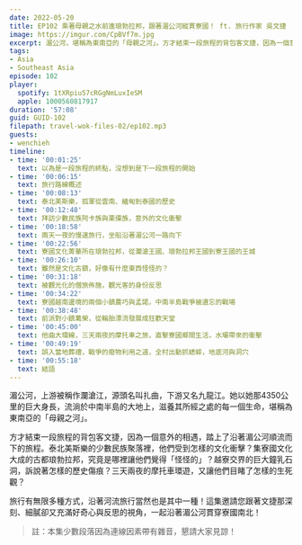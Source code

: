 ```yaml
---
date: 2022-05-20
title: EP102 乘著母親之水前進琅勃拉邦，跟著湄公河縱貫寮國！ ft. 旅行作家 吳文捷
image: https://imgur.com/CpBVf7m.jpg
excerpt: 湄公河，堪稱為東南亞的「母親之河」。方才結束一段旅程的背包客文捷，因為一個意外的相遇，踏上了順流而下的旅程，從泰北美斯樂、古都琅勃拉邦、鄉間小鎮到他曲大環的摩托車之旅，他們眼中的寮國是個怎樣的地方？讓我們跟著文捷一起去看看吧！
tags:
- Asia
- Southeast Asia
episode: 102
player:
  spotify: 1tXRpiu57cRGgNmLuxIeSM
  apple: 1000560817917
duration: '57:08'
guid: GUID-102
filepath: travel-wok-files-02/ep102.mp3
guests:
- wenchieh
timeline:
- time: '00:01:25'
  text: 以為是一段旅程的終點，沒想到是下一段旅程的開始
- time: '00:06:15'
  text: 旅行路線概述
- time: '00:08:13'
  text: 泰北美斯樂，孤軍從雲南、緬甸到泰國的歷史
- time: '00:12:48'
  text: 拜訪少數民族阿卡族與栗僳族，意外的文化衝擊
- time: '00:18:58'
  text: 兩天一夜的慢速旅行，坐船沿著湄公河一路向下
- time: '00:22:56'
  text: 寮國文化菁華所在琅勃拉邦，從瀾滄王國、琅勃拉邦王國到寮王國的王城
- time: '00:26:10'
  text: 雖然是文化古鎮，好像有什麼東西怪怪的？
- time: '00:31:18'
  text: 被觀光化的僧旅佈施，觀光客的身份反思
- time: '00:34:22'
  text: 寮國越南邊境的兩個小鎮農巧與孟諾，中南半島戰爭被遺忘的戰場
- time: '00:38:48'
  text: 前派對小鎮萬榮，從輪胎漂流發展成狂歡天堂
- time: '00:45:00'
  text: 他曲大環線，三天兩夜的摩托車之旅，直擊寮國鄉間生活，水壩帶來的衝擊
- time: '00:49:19'
  text: 誤入當地葬禮，戰爭的廢物利用之道，全村出動抓蟋蟀，地底河與洞穴
- time: '00:55:18'
  text: 結語
---
```

湄公河，上游被稱作瀾滄江，源頭名叫扎曲，下游又名九龍江。她以她那4350公里的巨大身長，流淌於中南半島的大地上，滋養其所經之處的每一個生命，堪稱為東南亞的「母親之河」。

方才結束一段旅程的背包客文捷，因為一個意外的相遇，踏上了沿著湄公河順流而下的旅程。泰北美斯樂的少數民族聚落裡，他們受到怎樣的文化衝擊？集寮國文化大成的古都琅勃拉邦，究竟是哪裡讓他們覺得「怪怪的」？越寮交界的巨大鐘乳石洞，訴說著怎樣的歷史傷痕？三天兩夜的摩托車環遊，又讓他們目睹了怎樣的生死觀？

旅行有無限多種方式，沿著河流旅行當然也是其中一種！這集邀請您跟著文捷那深刻、細膩卻又充滿好奇心與反思的視角，一起沿著湄公河貫穿寮國南北！

> 註：本集少數段落因為連線因素帶有雜音，懇請大家見諒！